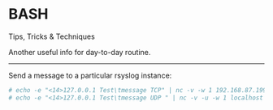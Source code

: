 # BASH
Tips, Tricks &amp; Techniques

Another useful info for day-to-day routine.

-------------------------------------------------------------
Send a message to a particular rsyslog instance:

```bash
# echo -e "<14>127.0.0.1 Test\tmessage TCP" | nc -v -w 1 192.168.87.199 515
# echo -e "<14>127.0.0.1 Test\tmessage UDP " | nc -v -u -w 1 localhost 514
```
